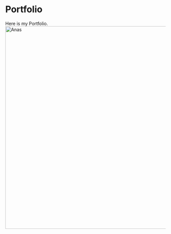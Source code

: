 # Portfolio
Here is my Portfolio.
<img width="636" alt="Anas" src="https://user-images.githubusercontent.com/99861500/191307923-75950f79-8d4f-4f4a-9017-f1505e053348.png">
